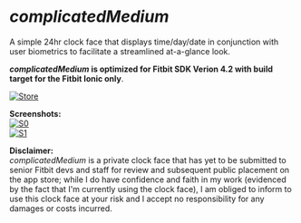 # _complicatedMedium_
A simple 24hr clock face that displays time/day/date in conjunction with user biometrics to facilitate a streamlined at-a-glance look.

**_complicatedMedium_ is optimized for Fitbit SDK Verion 4.2 with build target for the Fitbit Ionic only**. <br />

[![Store](https://camo.githubusercontent.com/582cd4c52da913b67d65f980285a94708a339dc5/68747470733a2f2f696d672e736869656c64732e696f2f7374617469632f76313f6c6f676f3d666974626974266c6162656c3d466974626974266d6573736167653d47616c6c65727926636f6c6f723d303042304239267374796c653d666f722d7468652d6261646765)](https://gallery.fitbit.com/details/901ba65e-f53b-43a8-8b0a-5e37e4d16b0d)

**Screenshots:** <br />
[![S0](https://raw.githubusercontent.com/namponsah/complicatedMedium/main/resources/screenshots/01complicatedMedium-screenshot.png)]() <br /> 
[![S1](https://raw.githubusercontent.com/namponsah/complicatedMedium/main/resources/screenshots/complicatedMedium-screenshot.png)]()

**Disclaimer:** <br />
_complicatedMedium_ is a private clock face that has yet to be submitted to senior Fitbit devs and staff for review and subsequent public placement on the app store; while I do have confidence and faith in my work (evidenced by the fact that I'm currently using the clock face), I am obliged to inform to use this clock face at your risk and I accept no responsibility for any damages or costs incurred.